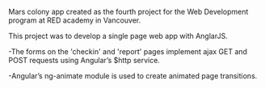 Mars colony app created as the fourth project for the Web Development program at RED academy in Vancouver.

This project was to develop a single page web app with AnglarJS.

-The forms on the 'checkin' and 'report' pages implement ajax GET and POST requests using Angular’s $http service.

-Angular’s ng-animate module is used to create animated page transitions.
